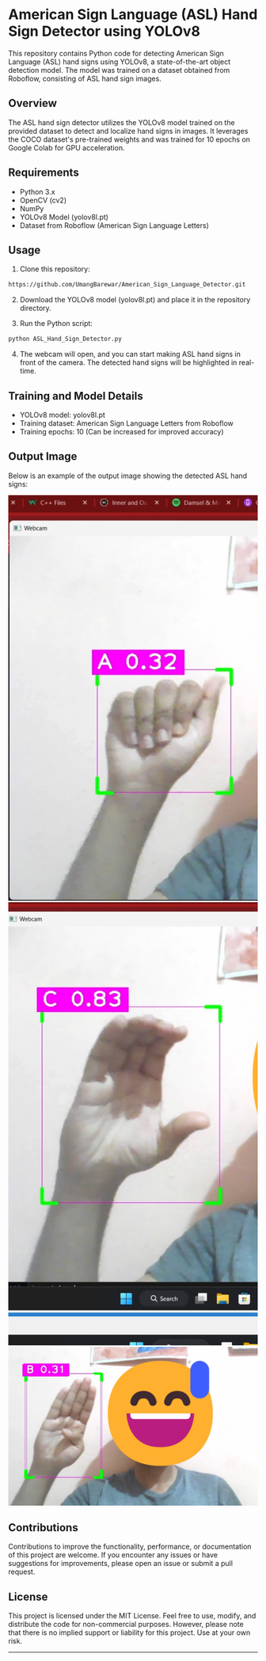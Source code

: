 # American Sign Language (ASL) Hand Sign Detector using YOLOv8

This repository contains Python code for detecting American Sign Language (ASL) hand signs using YOLOv8, a state-of-the-art object detection model. The model was trained on a dataset obtained from Roboflow, consisting of ASL hand sign images.

## Overview

The ASL hand sign detector utilizes the YOLOv8 model trained on the provided dataset to detect and localize hand signs in images. It leverages the COCO dataset's pre-trained weights and was trained for 10 epochs on Google Colab for GPU acceleration.

## Requirements

- Python 3.x
- OpenCV (cv2)
- NumPy
- YOLOv8 Model (yolov8l.pt)
- Dataset from Roboflow (American Sign Language Letters)

## Usage

1. Clone this repository:

```bash
https://github.com/UmangBarewar/American_Sign_Language_Detector.git
```

2. Download the YOLOv8 model (yolov8l.pt) and place it in the repository directory.

3. Run the Python script:

```bash
python ASL_Hand_Sign_Detector.py
```

4. The webcam will open, and you can start making ASL hand signs in front of the camera. The detected hand signs will be highlighted in real-time.

## Training and Model Details

- YOLOv8 model: yolov8l.pt
- Training dataset: American Sign Language Letters from Roboflow
- Training epochs: 10 (Can be increased for improved accuracy)

## Output Image

Below is an example of the output image showing the detected ASL hand signs:

![ASL Hand Signs Detection](output1.png)![ASL Hand Signs Detection](output3.png)
![ASL Hand Signs Detection](output2.png)

## Contributions

Contributions to improve the functionality, performance, or documentation of this project are welcome. If you encounter any issues or have suggestions for improvements, please open an issue or submit a pull request.

## License

This project is licensed under the MIT License. Feel free to use, modify, and distribute the code for non-commercial purposes. However, please note that there is no implied support or liability for this project. Use at your own risk.

---
